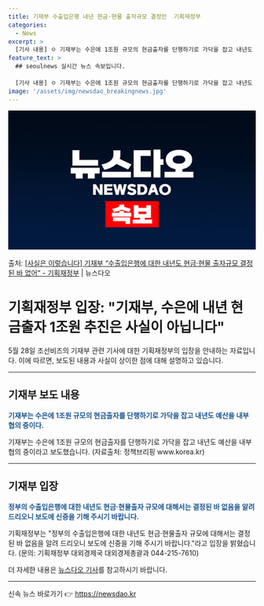 ```yaml
---
title: 기재부 수출입은행 내년 현금·현물 출자규모 결정안  기획재정부
categories:
  - News
excerpt: >
  [기사 내용] ㅇ 기재부는 수은에 1조원 규모의 현금출자를 단행하기로 가닥을 잡고 내년도 예산을 내부 협의 …
feature_text: >
  ## seoulnews 실시간 뉴스 속보입니다.

  [기사 내용] ㅇ 기재부는 수은에 1조원 규모의 현금출자를 단행하기로 가닥을 잡고 내년도 예산을 내부 협의 …
image: '/assets/img/newsdao_breakingnews.jpg'
---
```


![뉴스다오 속보](/assets/img/newsdao_breakingnews.jpg)

<p>출처: <a href="https://newsdao.kr/3950" rel="dofollow">[사실은 이렇습니다] 기재부 “수출입은행에 대한 내년도 현금·현물 출자규모 결정된 바 없어” - 기획재정부</a> | 뉴스다오</p>

<h1>기획재정부 입장: "기재부, 수은에 내년 현금출자 1조원 추진은 사실이 아닙니다"</h1>
<p data-ke-size="size16">5월 28일 조선비즈의 기재부 관련 기사에 대한 기획재정부의 입장을 안내하는 자료입니다. 이에 따르면, 보도된 내용과 사실이 상이한 점에 대해 설명하고 있습니다.</p>
<hr>
<h2 data-ke-size="size26">기재부 보도 내용</h2>
<p><b><span style="color: #1a5490;">기재부는 수은에 1조원 규모의 현금출자를 단행하기로 가닥을 잡고 내년도 예산을 내부 협의 중이다.</span></b></p>
<p>기재부는 수은에 1조원 규모의 현금출자를 단행하기로 가닥을 잡고 내년도 예산을 내부 협의 중이라고 보도했습니다. (자료출처: 정책브리핑 www.korea.kr)</p>
<hr>
<h2 data-ke-size="size26">기재부 입장</h2>
<p><b><span style="color: #1a5490;">정부의 수출입은행에 대한 내년도 현금·현물출자 규모에 대해서는 결정된 바 없음을 알려 드리오니 보도에 신중을 기해 주시기 바랍니다.</span></b></p>
<p>기획재정부는 "정부의 수출입은행에 대한 내년도 현금·현물출자 규모에 대해서는 결정된 바 없음을 알려 드리오니 보도에 신중을 기해 주시기 바랍니다."라고 입장을 밝혔습니다. (문의: 기획재정부 대외경제국 대외경제총괄과 044-215-7610)</p>
<p>더 자세한 내용은 <a href="https://newsdao.kr/3950">뉴스다오 기사</a>를 참고하시기 바랍니다.</p>
<hr> 

신속 뉴스 바로가기 👉 <a href="https://newsdao.kr" rel="dofollow">https://newsdao.kr</a>


